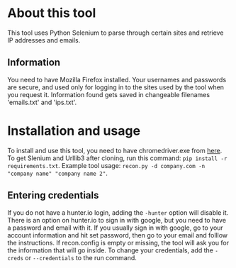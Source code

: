 # About this tool
This tool uses Python Selenium to parse through certain sites and retrieve IP addresses and emails.

## Information
You need to have Mozilla Firefox installed.  Your usernames and passwords are secure, and used only for logging in to the sites used by the tool when you request it.  Information found gets saved in changeable filenames 'emails.txt' and 'ips.txt'.

# Installation and usage
To install and use this tool, you need to have chromedriver.exe from [here](https://chromedriver.chromium.org/downloads).  To get Slenium and Urllib3 after cloning, run this command: ```pip install -r requirements.txt```.  Example tool usage: ```recon.py -d company.com -n "company name" "company name 2"```.

## Entering credentials
If you do not have a hunter.io login, adding the ```-hunter``` option will disable it.  There is an option on hunter.io to sign in with google, but you need to have a password and email with it.  If you usually sign in with google, go to your account information and hit set password, then go to your email and folllow the instructions.  If recon.config is empty or missing, the tool will ask you for the information that will go inside.  To change your credentials, add the ```-creds``` or ```--credentials``` to the run command.
